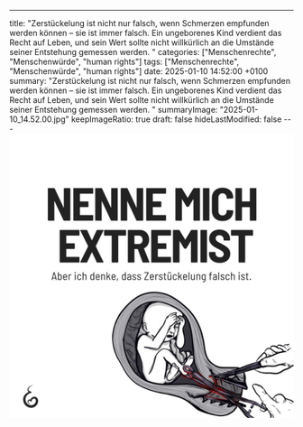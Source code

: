 ---
title: "Zerstückelung ist nicht nur falsch, wenn Schmerzen empfunden werden können – sie ist immer falsch. Ein ungeborenes Kind verdient das Recht auf Leben, und sein Wert sollte nicht willkürlich an die Umstände seiner Entstehung gemessen werden. "
categories: ["Menschenrechte", "Menschenwürde", "human rights"]
tags: ["Menschenrechte", "Menschenwürde", "human rights"]
date: 2025-01-10 14:52:00 +0100
summary: "Zerstückelung ist nicht nur falsch, wenn Schmerzen empfunden werden können – sie ist immer falsch. Ein ungeborenes Kind verdient das Recht auf Leben, und sein Wert sollte nicht willkürlich an die Umstände seiner Entstehung gemessen werden. "
summaryImage: "2025-01-10_14.52.00.jpg"
keepImageRatio: true
draft: false
hideLastModified: false
---[![Zerstückelung ist nicht nur falsch, wenn Schmerzen empfunden werden können – sie ist immer falsch. Ein ungeborenes Kind verdient das Recht auf Leben, und sein Wert sollte nicht willkürlich an die Umstände seiner Entstehung gemessen werden. ](2025-01-10_14.52.00.jpg "Zerstückelung ist nicht nur falsch, wenn Schmerzen empfunden werden können – sie ist immer falsch. Ein ungeborenes Kind verdient das Recht auf Leben, und sein Wert sollte nicht willkürlich an die Umstände seiner Entstehung gemessen werden. ")](https://www.sundaysforlife.org/de)